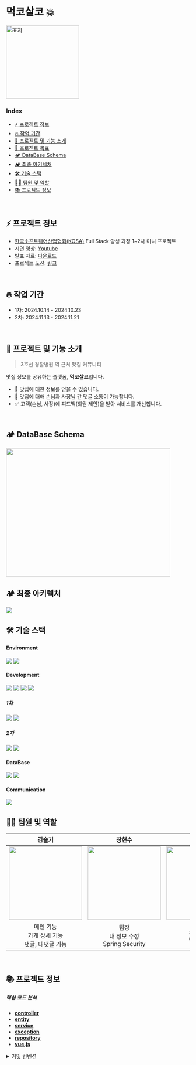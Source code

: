 # 먹코살코 💥

<img src="https://github.com/sg8541/minikosa/blob/develop-rest/frontend/public/images/main_logo.png?raw=true" alt="표지" style="width:200px; height:auto;">


### Index

- [⚡️ 프로젝트 정보](#⚡️-프로젝트-정보)
- [🔥 작업 기간](#🔥-작업-기간)
- [📌 프로젝트 및 기능 소개](#📌-프로젝트-및-기능-소개)
- [🌳 프로젝트 목표](#🌳-프로젝트-목표)
- [🏕️ DataBase Schema](#🏕️-DataBase-Schema)
- [🏕️ 최종 아키텍처](#🏕️-최종-아키텍처)
- [🛠️ 기술 스택](#🛠️-기술-스택)
- [🦸🏻‍ 팀원 및 역할](#🦸🏻‍-팀원-및-역할)
- [📚 프로젝트 정보](#📚-프로젝트-정보)

<br/>

## ⚡️ 프로젝트 정보

- [한국소프트웨어산업협회(KOSA)](https://www.sw.or.kr/site/sw/edu/selectEduView.do?eduNo=1715) Full Stack 양성 과정 1~2차 미니 프로젝트
- 시연 영상: [Youtube](https://youtu.be/js_8dlwmXRs)
- 발표 자료: [다운로드](https://github.com/user-attachments/files/17963770/_.pdf)
- 프로젝트 노션: [링크](https://kyudori.notion.site/fffec16cd2d781dabd96e9297f752b38?v=fffec16cd2d7812fa482000c2c56e00f&pvs=4)

<br/>

## 🔥 작업 기간

- 1차: 2024.10.14 - 2024.10.23
- 2차: 2024.11.13 - 2024.11.21

<br/>

## 📌 프로젝트 및 기능 소개

> 3호선 경찰병원 역 근처 맛집 커뮤니티

맛집 정보를 공유하는 플랫폼, **먹코살코**입니다.

- 💬 맛집에 대한 정보를 얻을 수 있습니다.
- 💺 맛집에 대해 손님과 사장님 간 댓글 소통이 가능합니다.
- ✅ 고객(손님, 사장)에 피드백(회원 제안)을 받아 서비스를 개선합니다.

<br>

## 🏕️ DataBase Schema
<img src="https://github.com/user-attachments/assets/cf970d25-3129-4a9b-97e8-794691efb101" height=350 width=450>
<br/>

## 🏕️ 최종 아키텍처
<img src="https://github.com/user-attachments/assets/63d3cc0c-aab8-4556-ad3f-efc7c8ced845">
<br/>

## 🛠️ 기술 스택

#### Environment

<img src="https://img.shields.io/badge/IntelliJ%20IDEA-000000?style=flat&logo=intellijidea&logoColor=white"> <img src="https://img.shields.io/badge/VS%20Code-007ACC?style=flat&logo=visualstudiocode&logoColor=white">

#### Development 
<img src="https://img.shields.io/badge/Java-007396?style=flat&logo=Java&logoColor=white"> <img src="https://img.shields.io/badge/Spring%20Boot-6DB33F?style=flat&logo=Spring%20Boot&logoColor=white">
<img src="https://img.shields.io/badge/Javascript-F7DF1E?style=flat&logo=Javascript&logoColor=white"> <img src="https://img.shields.io/badge/Bootstrap-7952B3?style=flat&logo=Bootstrap&logoColor=white">
##### 1차
<img src="https://img.shields.io/badge/MyBatis-4479A1?style=flat&logo=MyBatis&logoColor=white"> <img src="https://img.shields.io/badge/Thymeleaf-005F73?style=flat&logo=Thymeleaf&logoColor=white"> 
##### 2차
<img src="https://img.shields.io/badge/JPA-000000?style=flat&logo=Java%20Persistence%20API&logoColor=white"> <img src="https://img.shields.io/badge/Vue.js-4FC08D?style=flat&logo=vue.js&logoColor=white">

#### DataBase

<img src="https://img.shields.io/badge/MySQL-4479A1?style=flat&logo=MySQL&logoColor=white"> <img src="https://img.shields.io/badge/Redis-DC382D?style=flat&logo=Redis&logoColor=white">

#### Communication

 <img src="https://img.shields.io/badge/Notion-000000?style=flat&logo=Notion&logoColor=white">

<br/>

## 🦸🏻‍ 팀원 및 역할

| **김슬기** | **장현수** | **정지용** | **한규현** |
|:----------:|:----------:|:----------:|:----------:|
| [<img src="https://avatars.githubusercontent.com/u/138750403?v=4" height=200 width=200>](https://github.com/ksks1234) | [<img src="https://avatars.githubusercontent.com/u/182710725?v=4" height=200 width=200>](https://github.com/jhsnex123) | [<img src="https://avatars.githubusercontent.com/u/135500953?v=4" height=200 width=200>](https://github.com/RyanJeeyong) | [<img src="https://avatars.githubusercontent.com/u/57388014?v=4" height=200 width=200>](https://github.com/kyudori) |
| 메인 기능<br>가게 상세 기능<br>댓글, 대댓글 기능 | 팀장<br>내 정보 수정<br>Spring Security | 소개 페이지<br>댓글 금지어 | 데이터베이스 설계<br>관리자 기능<br>JWT & Redis|

<br>

## 📚 프로젝트 정보

##### 핵심 코드 분석
- [**controller**](https://kyudori.notion.site/Controller-147ec16cd2d780a99509cf5400864d67?pvs=4)
- [**entity**](https://kyudori.notion.site/Entity-147ec16cd2d78083bb55cc1d5b32e7c6?pvs=4)
- [**service**](https://kyudori.notion.site/Service-147ec16cd2d7805d883be230bc43d3b5?pvs=4)
- [**exception**](https://kyudori.notion.site/Exception-147ec16cd2d780bcaaa1e63c245028a4?pvs=4)
- [**repository**](https://kyudori.notion.site/Repository-147ec16cd2d780818bc9d472a76503f3?pvs=4)
- [**vue.js**](https://kyudori.notion.site/Vue-147ec16cd2d78022a041f3ead26c1885?pvs=4)

<details>
<summary>커밋 컨벤션</summary>

- **feat**: 새로운 기능 추가
- **fix**: 버그 수정
- **docs**: 문서 수정
- **style**: 코드 포맷팅, 세미콜론 누락 등 코드 변경 없이 스타일 수정
- **refactor**: 코드 리팩토링 (기능 변경 없음)
- **test**: 테스트 코드 추가 또는 수정
- **chore**: 빌드 작업 또는 설정 변경
- **perf**: 성능 개선을 위한 코드 변경
- **ci**: CI 설정 파일 및 스크립트 변경

</details>

<br/>
